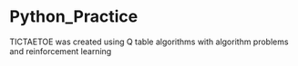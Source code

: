 # Python_Practice
TICTAETOE was created using Q table algorithms with algorithm problems and reinforcement learning

